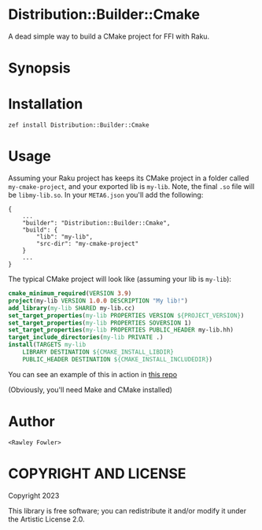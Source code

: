 Distribution::Builder::Cmake
====
A dead simple way to build a CMake project for FFI with Raku.

Synopsis
========

Installation
=========
```shell
zef install Distribution::Builder::Cmake
```

Usage
=========
Assuming your Raku project has keeps its CMake project in a folder called `my-cmake-project`, and your exported lib is `my-lib`. 
Note, the final `.so` file will be `libmy-lib.so`.
In your `META6.json` you'll add the following:
```
{ 
    ...
    "builder": "Distribution::Builder::Cmake",
    "build": {
        "lib": "my-lib",
        "src-dir": "my-cmake-project"
    }
    ...
}
```

The typical CMake project will look like (assuming your lib is `my-lib`):
```cmake
cmake_minimum_required(VERSION 3.9)
project(my-lib VERSION 1.0.0 DESCRIPTION "My lib!")
add_library(my-lib SHARED my-lib.cc)
set_target_properties(my-lib PROPERTIES VERSION ${PROJECT_VERSION})
set_target_properties(my-lib PROPERTIES SOVERSION 1)
set_target_properties(my-lib PROPERTIES PUBLIC_HEADER my-lib.hh)
target_include_directories(my-lib PRIVATE .)
install(TARGETS my-lib
	LIBRARY DESTINATION ${CMAKE_INSTALL_LIBDIR}
	PUBLIC_HEADER DESTINATION ${CMAKE_INSTALL_INCLUDEDIR})
```

You can see an example of this in action in [this repo](https://github.com/rawleyfowler/Raku-Cpp-Example)

(Obviously, you'll need Make and CMake installed)

Author
======

    <Rawley Fowler>

COPYRIGHT AND LICENSE
=====================

Copyright 2023 

This library is free software; you can redistribute it and/or modify it under the Artistic License 2.0.
